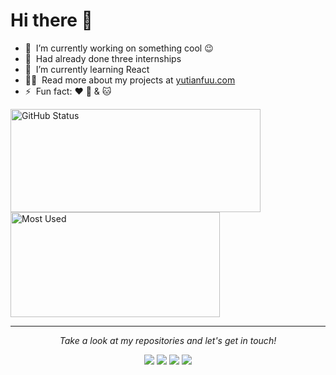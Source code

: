 # Hi there 👋

<!--
**yutianfuu/yutianfuu** is a ✨ _special_ ✨ repository because its `README.md` (this file) appears on your GitHub profile.

Here are some ideas to get you started:

- 🔭 I’m currently working on ...
- 🌱 I’m currently learning ...
- 👯 I’m looking to collaborate on ...
- 🤔 I’m looking for help with ...
- 💬 Ask me about ...
- 📫 How to reach me: ...
- 😄 Pronouns: ...
- ⚡ Fun fact: ...
-->
- 🔭 &nbsp;I’m currently working on something cool :wink:
- 💼 &nbsp;Had already done three internships 
- 🌱 &nbsp;I’m currently learning React
- 👨‍💻 &nbsp;Read more about my projects at [yutianfuu.com](https://yutianfuu.github.io/PersonalWeb/)
- ⚡ &nbsp;Fun fact: :heart: :dog: & :cat:
<img  width = "400px" height = "165px" alt="GitHub Status"  src="https://bad-apple-github-readme.vercel.app/api?show_bg=1&username=yutianfuu" align="left"/> 
<img  width = "335px" height = "168px" alt="Most Used" src="https://bad-apple-github-readme.vercel.app/api/top-langs/?username=yutianfuu&layout=compact" align= "center"/>
<hr>
 <p align="center">
  <i>Take a look at my repositories and let's get in touch!</i>

<p align="center">
<a href= "https://github.com/yutianfuu/"><img src="https://img.icons8.com/material-outlined/27/000000/ball-point-pen.png"/></a>
<a href= "https://yutianfuu.github.io/PersonalWeb//"><img src="https://img.icons8.com/material-outlined/30/000000/linkedin.png"/></a>
<a href= "https://yutianfuu.github.io/PersonalWeb/"><img src="https://img.icons8.com/material-outlined/30/000000/twitter.png"/></a>
<a href= "https://yutianfuu.github.io/PersonalWeb/m"><img src="https://img.icons8.com/material-outlined/27/000000/geography.png"/></a>
</p>



</p>



